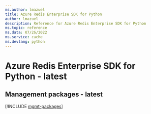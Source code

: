 ```yaml
---
ms.author: lmazuel
title: Azure Redis Enterprise SDK for Python
author: lmazuel
description: Reference for Azure Redis Enterprise SDK for Python
ms.topic: reference
ms.data: 07/26/2022
ms.service: cache
ms.devlang: python
---
```

# Azure Redis Enterprise SDK for Python - latest

## Management packages - latest
[!INCLUDE [mgmt-packages](redis-enterprise-mgmt-index.md)]